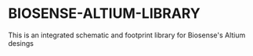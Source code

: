 # BIOSENSE-ALTIUM-LIBRARY
This is an integrated schematic and footprint library for Biosense's Altium desings
